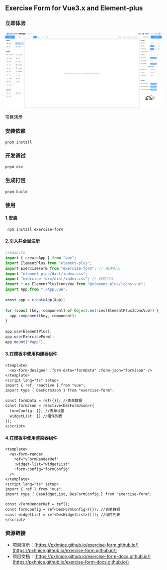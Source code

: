## Exercise Form for Vue3.x and Element-plus

### 立即体验

![](./play/src/assets/demo.png)

[项目演示](https://pxhnice.github.io/exercise-form.github.io/)

### 安装依赖

```
pnpm install
```

### 开发调试

```
pnpm dev
```

### 生成打包

```
pnpm build
```

### 使用

#### 1.安装

```
 npm install exercise-form
```

#### 2.引入并全局注册

```ts
//main.ts
import { createApp } from "vue";
import ElementPlus from "element-plus";
import ExerciseForm from "exercise-form"; // 组件引入
import "element-plus/dist/index.css";
import "exercise-form/dist/index.css"; // 样式引入
import * as ElementPlusIconsVue from "@element-plus/icons-vue";
import App from "./App.vue";

const app = createApp(App);

for (const [key, component] of Object.entries(ElementPlusIconsVue)) {
  app.component(key, component);
}

app.use(ElementPlus);
app.use(ExerciseForm);
app.mount("#app");
```

#### 3.在模板中使用构建器组件

```vue
<template>
  <ex-form-designer :form-data="formData" :form-json="formJson" />
</template>
<script lang="ts" setup>
import { ref, reactive } from "vue";
import type { DesFormJson } from "exercise-form";

const formData = ref({}); //表单数据
const formJson = reactive<DesFormJson>({
  formConfig: {}, //表单设置
  widgetList: [] //组件列表
});
</script>
```

#### 4.在模板中使用渲染器组件

```vue
<template>
  <ex-form-render
    ref="vFormRenderRef"
    :widget-list="widgetList"
    :form-config="formConfig"
  />
</template>
<script lang="ts" setup>
import { ref } from "vue";
import type { DesWidgetList, DesFormConfig } from "exercise-form";

const vFormRenderRef = ref();
const formConfig = ref<DesFormConfig>({}); //表单数据
const widgetList = ref<DesWidgetList>([]); //组件列表
</script>
```

### 资源链接

- 项目演示：[https://pxhnice.github.io/exercise-form.github.io/](https://pxhnice.github.io/exercise-form.github.io/)
- 项目文档：[https://pxhnice.github.io/exercise-form-docs.github.io/](https://pxhnice.github.io/exercise-form-docs.github.io/)
